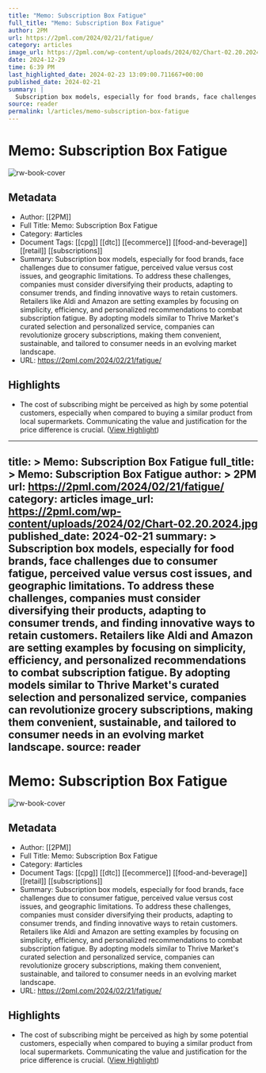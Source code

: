 ```yaml
---
title: "Memo: Subscription Box Fatigue"
full_title: "Memo: Subscription Box Fatigue"
author: 2PM
url: https://2pml.com/2024/02/21/fatigue/
category: articles
image_url: https://2pml.com/wp-content/uploads/2024/02/Chart-02.20.2024.jpg
date: 2024-12-29
time: 6:39 PM
last_highlighted_date: 2024-02-23 13:09:00.711667+00:00
published_date: 2024-02-21
summary: |
  Subscription box models, especially for food brands, face challenges due to consumer fatigue, perceived value versus cost issues, and geographic limitations. To address these challenges, companies must consider diversifying their products, adapting to consumer trends, and finding innovative ways to retain customers. Retailers like Aldi and Amazon are setting examples by focusing on simplicity, efficiency, and personalized recommendations to combat subscription fatigue. By adopting models similar to Thrive Market's curated selection and personalized service, companies can revolutionize grocery subscriptions, making them convenient, sustainable, and tailored to consumer needs in an evolving market landscape.
source: reader
permalink: l/articles/memo-subscription-box-fatigue
---
```

# Memo: Subscription Box Fatigue

![rw-book-cover](https://2pml.com/wp-content/uploads/2024/02/Chart-02.20.2024.jpg)

## Metadata
- Author: [[2PM]]
- Full Title: Memo: Subscription Box Fatigue
- Category: #articles
- Document Tags: [[cpg]] [[dtc]] [[ecommerce]] [[food-and-beverage]] [[retail]] [[subscriptions]] 
- Summary: Subscription box models, especially for food brands, face challenges due to consumer fatigue, perceived value versus cost issues, and geographic limitations. To address these challenges, companies must consider diversifying their products, adapting to consumer trends, and finding innovative ways to retain customers. Retailers like Aldi and Amazon are setting examples by focusing on simplicity, efficiency, and personalized recommendations to combat subscription fatigue. By adopting models similar to Thrive Market's curated selection and personalized service, companies can revolutionize grocery subscriptions, making them convenient, sustainable, and tailored to consumer needs in an evolving market landscape.
- URL: https://2pml.com/2024/02/21/fatigue/

## Highlights
- The cost of subscribing might be perceived as high by some potential customers, especially when compared to buying a similar product from local supermarkets. Communicating the value and justification for the price difference is crucial. ([View Highlight](https://read.readwise.io/read/01hqb1apnerrppgmrh3ek7pz1f))


---
title: >
  Memo: Subscription Box Fatigue
full_title: >
  Memo: Subscription Box Fatigue
author: >
  2PM
url: https://2pml.com/2024/02/21/fatigue/
category: articles
image_url: https://2pml.com/wp-content/uploads/2024/02/Chart-02.20.2024.jpg
published_date: 2024-02-21
summary: >
  Subscription box models, especially for food brands, face challenges due to consumer fatigue, perceived value versus cost issues, and geographic limitations. To address these challenges, companies must consider diversifying their products, adapting to consumer trends, and finding innovative ways to retain customers. Retailers like Aldi and Amazon are setting examples by focusing on simplicity, efficiency, and personalized recommendations to combat subscription fatigue. By adopting models similar to Thrive Market's curated selection and personalized service, companies can revolutionize grocery subscriptions, making them convenient, sustainable, and tailored to consumer needs in an evolving market landscape.
source: reader
---
# Memo: Subscription Box Fatigue

![rw-book-cover](https://2pml.com/wp-content/uploads/2024/02/Chart-02.20.2024.jpg)

## Metadata
- Author: [[2PM]]
- Full Title: Memo: Subscription Box Fatigue
- Category: #articles
- Document Tags: [[cpg]] [[dtc]] [[ecommerce]] [[food-and-beverage]] [[retail]] [[subscriptions]] 
- Summary: Subscription box models, especially for food brands, face challenges due to consumer fatigue, perceived value versus cost issues, and geographic limitations. To address these challenges, companies must consider diversifying their products, adapting to consumer trends, and finding innovative ways to retain customers. Retailers like Aldi and Amazon are setting examples by focusing on simplicity, efficiency, and personalized recommendations to combat subscription fatigue. By adopting models similar to Thrive Market's curated selection and personalized service, companies can revolutionize grocery subscriptions, making them convenient, sustainable, and tailored to consumer needs in an evolving market landscape.
- URL: https://2pml.com/2024/02/21/fatigue/

## Highlights
- The cost of subscribing might be perceived as high by some potential customers, especially when compared to buying a similar product from local supermarkets. Communicating the value and justification for the price difference is crucial. ([View Highlight](https://read.readwise.io/read/01hqb1apnerrppgmrh3ek7pz1f))


